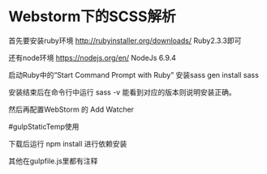 # Webstorm下的SCSS解析
首先要安装ruby环境 http://rubyinstaller.org/downloads/  Ruby2.3.3即可

还有node环境 https://nodejs.org/en/ NodeJs 6.9.4

启动Ruby中的“Start Command Prompt with Ruby” 安装sass   gen install sass

安装结束后在命令行中运行 sass -v 能看到对应的版本则说明安装正确。

然后再配置WebStorm 的 Add Watcher

#gulpStaticTemp使用

下载后运行 npm install 进行依赖安装

其他在gulpfile.js里都有注释
